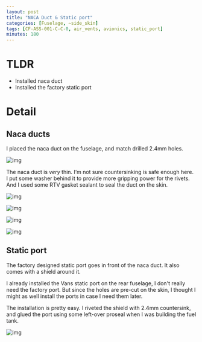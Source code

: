 ```yaml
---
layout: post
title: "NACA Duct & Static port"
categories: [Fuselage, ~side_skin]
tags: [CF-ASS-001-C-C-0, air_vents, avionics, static_port]
minutes: 180
---
```


# TLDR

- Installed naca duct
- Installed the factory static port

# Detail

## Naca ducts

I placed the naca duct on the fuselage, and match drilled 2.4mm holes.

![img](https://lh3.googleusercontent.com/pw/AP1GczPzIxQ2jCszStZAtM_1Xi_bKpRS-epq_N5P334u5GtxfwbdZHBxMAg4AsqoSKeMbPOqZ8Q448EUfTMQE5mpX_HFzo6CktcxGGwd1lk_ErDJRLD7f0VRTRd2V4qLPSjB7Qf6uHr390PBO_9e3MMiQ_zhkA=w4080-h3072-s-no-gm?authuser=0)

The naca duct is _very_ thin. I‘m not sure countersinking is safe enough here. I put some washer behind it to provide more gripping power for the rivets. And I used some RTV gasket sealant to seal the duct on the skin.

![img](https://lh3.googleusercontent.com/pw/AP1GczOKdbas3bmkjdtfji44rhDjHRvgRCamK-z-3lK3dxY-wfef3BPRb78cuyOgLRTdwZGN52Su6wHnZCCWop7Pye1u7o6WiWSofOc92KifRHzj32-JO1nDDCq6ucSK3G5dJz6sxRZ4JPfwR8aGPyAzJRuN_A=w1290-h1712-s-no-gm?authuser=0)

![img](https://lh3.googleusercontent.com/pw/AP1GczOVmuZUEvLZA8dlvs0Vq9CfLQ-qfGM6d7WkjMnJBUKCb3QPxYfy6Txla3OC_oIDCjJltkqAqie1-ybavYXnHTKuR694zTASDEAUce4w_z26ava_thmARzeQ7B5pmRowUmZ9Ob0BsIgDWYfnL1iyh0zwrA=w2274-h1712-s-no-gm?authuser=0)

![img](https://lh3.googleusercontent.com/pw/AP1GczPAvbGvyfda5wuqfnQbvEnkhjvyZmeCFcWbKolkQDurQKLVlPAIvJTCMOGnjpNWXrbsYHnCiBg8XkuZG51ytFbSmUHr5bpRm0f9BAvsL_0_eeLgpLY9ZUlOqcV07AfEwlBFkFAGX4_K9-_WknI37R8bzQ=w2274-h1712-s-no-gm?authuser=0)

![img](https://lh3.googleusercontent.com/pw/AP1GczPa2Woy5dvVofZ5OCW8xK-smHeFCwE42aWNH1KdXyLKb2Q5OxKM4fbEneF2Hj7MJxDv2ALvbIh8troi8tPixcBKntAA-vEO1evNHxaPyJgHBaH2rAqWzg7W-HVNaUepjhMoM1PjAptbT6FdX86qK8Sy5g=w2282-h1712-s-no-gm?authuser=0)

## Static port

The factory designed static port goes in front of the naca duct. It also comes with a shield around it.

I already installed the Vans static port on the rear fuselage, I don't really need the factory port. But since the holes are pre-cut on the skin, I thought I might as well install the ports in case I need them later.

The installation is pretty easy. I riveted the shield with 2.4mm countersink, and glued the port using some left-over proseal when I was building the fuel tank.

![img](https://lh3.googleusercontent.com/pw/AP1GczP0TUFh4DXx-LytuBbERpylf07qpFEjOK__4Go97UBQ9F1Nct5-os4AYw4LGL40bGosAAEc4uFOmaJB7F_V9CuAHfofN7iJ-7epGx3vGwbu1lsNosonSr9yC_ppUC8X-1jDZerE07yJF7mJ7BdG_iIYwQ=w2274-h1712-s-no-gm?authuser=0)
